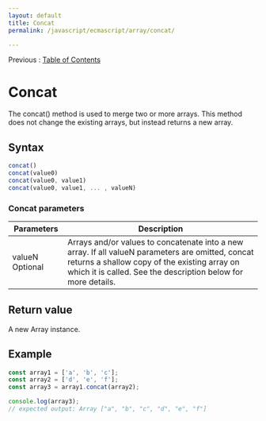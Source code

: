```yaml
---
layout: default
title: Concat
permalink: /javascript/ecmascript/array/concat/

---
```


Previous : [Table of Contents](./index.md)


# Concat

The concat() method is used to merge two or more arrays. This method does not change the existing arrays, but instead returns a new array.


## Syntax

```javascript
concat()
concat(value0)
concat(value0, value1)
concat(value0, value1, ... , valueN)
```
### Concat parameters
| Parameters | Description |
| ---------- | ----------- |
| valueN Optional | Arrays and/or values to concatenate into a new array. If all valueN parameters are omitted, concat returns a shallow copy of the existing array on which it is called. See the description below for more details. |


## Return value

A new Array instance.


## Example

```javascript
const array1 = ['a', 'b', 'c'];
const array2 = ['d', 'e', 'f'];
const array3 = array1.concat(array2);

console.log(array3);
// expected output: Array ["a", "b", "c", "d", "e", "f"]
```
